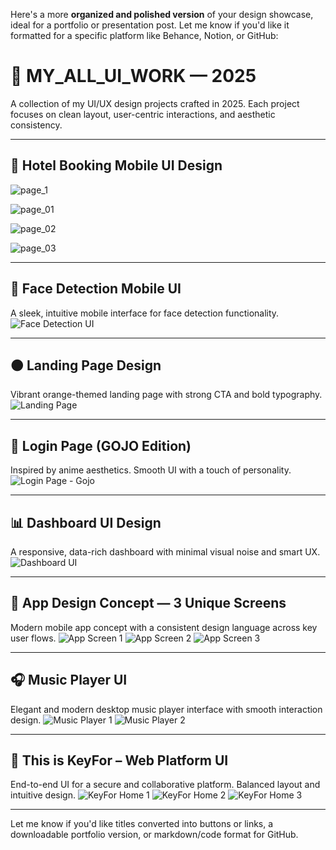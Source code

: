 Here's a more **organized and polished version** of your design showcase, ideal for a portfolio or presentation post. Let me know if you'd like it formatted for a specific platform like Behance, Notion, or GitHub:

# 🧡 MY\_ALL\_UI\_WORK — 2025

A collection of my UI/UX design projects crafted in 2025.
Each project focuses on clean layout, user-centric interactions, and aesthetic consistency.

---

## 🏨 Hotel Booking Mobile UI Design

![page_1](https://github.com/user-attachments/assets/875b6c2e-78ea-41f7-a2b2-06d60796e16d)

![page_01](https://github.com/user-attachments/assets/b02e817d-8c6a-494b-8337-1f0324bc1fb7)

![page_02](https://github.com/user-attachments/assets/0c0d27f1-f34a-4ef9-8752-d92682ba8725)

![page_03](https://github.com/user-attachments/assets/7fe3977b-46af-4e5f-bed1-a31f0e989bf9)

---

## 📱 Face Detection Mobile UI

A sleek, intuitive mobile interface for face detection functionality.
![Face Detection UI](https://github.com/user-attachments/assets/7e454a59-75a3-40ad-bf4b-575734d5abdb)

---

## 🟠 Landing Page Design

Vibrant orange-themed landing page with strong CTA and bold typography.
![Landing Page](https://github.com/user-attachments/assets/46d06298-8d1d-451f-8d4b-e8534b67fb1b)

---

## 👤 Login Page (GOJO Edition)

Inspired by anime aesthetics. Smooth UI with a touch of personality.
![Login Page - Gojo](https://github.com/user-attachments/assets/1fbf03d2-5b20-48be-8094-e166f3eaa1e2)

---

## 📊 Dashboard UI Design

A responsive, data-rich dashboard with minimal visual noise and smart UX.
![Dashboard UI](https://github.com/user-attachments/assets/25e1bb79-f052-483e-856f-21a90ed6dffd)

---

## 📲 App Design Concept — 3 Unique Screens

Modern mobile app concept with a consistent design language across key user flows.
![App Screen 1](https://github.com/user-attachments/assets/540d9e0f-ac8e-48fa-b8fc-3970cd0e00cf)
![App Screen 2](https://github.com/user-attachments/assets/258551b3-87d0-4eaf-bcd0-faced4cfe9f5)
![App Screen 3](https://github.com/user-attachments/assets/ebebdcf3-a0fd-4252-b77a-3c6a1f825911)

---

## 🎧 Music Player UI

Elegant and modern desktop music player interface with smooth interaction design.
![Music Player 1](https://github.com/user-attachments/assets/5b96d5f6-187b-45bc-aa73-e229ac3848cb)
![Music Player 2](https://github.com/user-attachments/assets/e22425b2-2cc9-4953-adf3-ac4e8c35a047)

---

## 🔐 This is KeyFor – Web Platform UI

End-to-end UI for a secure and collaborative platform. Balanced layout and intuitive design.
![KeyFor Home 1](https://github.com/user-attachments/assets/c502a65b-3b58-4629-aed4-4806969b475b)
![KeyFor Home 2](https://github.com/user-attachments/assets/4eae2241-c771-477a-ae09-87ff25057fc9)
![KeyFor Home 3](https://github.com/user-attachments/assets/e31e0b26-d64c-4c4d-aea4-6eb37dc061a8)

---

Let me know if you'd like titles converted into buttons or links, a downloadable portfolio version, or markdown/code format for GitHub.
